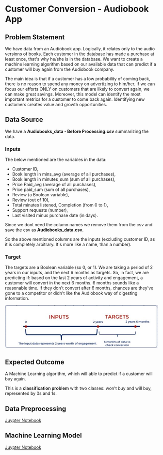 # Customer Conversion - Audiobook App
 
## Problem Statement

We have data from an Audiobook app. Logically, it relates only to the audio versions of books. Each customer in the database has made a purchase at least once, that's why he/she is in the database. We want to create a machine learning algorithm based on our available data that can predict if a customer will buy again from the Audiobook company.

The main idea is that if a customer has a low probability of coming back, there is no reason to spend any money on advertizing to him/her. If we can focus our efforts ONLY on customers that are likely to convert again, we can make great savings. Moreover, this model can identify the most important metrics for a customer to come back again. Identifying new customers creates value and growth opportunities.


## Data Source
We have a **Audiobooks_data - Before Processing.csv** summarizing the data. 

### Inputs
The below mentioned are the variables in the data:
- Customer ID,
- Book length in mins_avg (average of all purchases), 
- Book length in minutes_sum (sum of all purchases),
- Price Paid_avg (average of all purchases),
- Price paid_sum (sum of all purchases), 
- Review (a Boolean variable), 
- Review (out of 10), 
- Total minutes listened, Completion (from 0 to 1), 
- Support requests (number), 
- Last visited minus purchase date (in days).

Since we dont need the column names we remove them from the csv and save the csv as **Audiobooks_data.csv**.

So the above mentioned columns are the inputs (excluding customer ID, as it is completely arbitrary. It's more like a name, than a number).

### Target
The targets are a Boolean variable (so 0, or 1). We are taking a period of 2 years in our inputs, and the next 6 months as targets. So, in fact, we are predicting if: based on the last 2 years of activity and engagement, a customer will convert in the next 6 months. 6 months sounds like a reasonable time. If they don't convert after 6 months, chances are they've gone to a competitor or didn't like the Audiobook way of digesting information.

![Data_as_Image](https://github.com/Jamesvasanth21/Customer_Conversion/blob/main/images/Data_as_Image.JPG)


## Expected Outcome

A Machine Learning algorithm, which will able to predict if a customer will buy again.

This is a **classification problem** with two classes: won't buy and will buy, represented by 0s and 1s.

## Data Preprocessing

[Juypter Notebook](https://github.com/Jamesvasanth21/Customer_Conversion/blob/main/Customer_Conversion_Prediction_-_Preprocessing_-_Audiobook%20App.ipynb)

## Machine Learning Model

[Juypter Notebook](https://github.com/Jamesvasanth21/Customer_Conversion/blob/main/Customer_Conversion_Prediction_-_Machine%20Learning_-%20_Audiobook%20App.ipynb)